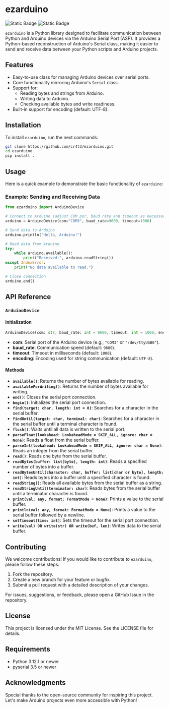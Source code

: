 # ezarduino
![Static Badge](https://img.shields.io/badge/3.12.1-blue?style=for-the-badge&logo=python&logoColor=white&label=python)
![Static Badge](https://img.shields.io/badge/3.5-green?style=for-the-badge&logo=python&logoColor=white&label=pyserial)

`ezarduino` is a Python library designed to facilitate communication between Python and Arduino devices via the Arduino Serial Port (ASP). It provides a Python-based reconstruction of Arduino's Serial class, making it easier to send and receive data between your Python scripts and Arduino projects.

## Features

- Easy-to-use class for managing Arduino devices over serial ports.
- Core functionality mirroring Arduino's `Serial` class.
- Support for:
  - Reading bytes and strings from Arduino.
  - Writing data to Arduino.
  - Checking available bytes and write readiness.
- Built-in support for encoding (default: UTF-8).

## Installation

To install `ezarduino`, run the next commands:
```bash
git clone https://github.com/cr4t3/ezarduino.git
cd ezarduino
pip install .
```

## Usage

Here is a quick example to demonstrate the basic functionality of `ezarduino`:

### Example: Sending and Receiving Data

```python
from ezarduino import ArduinoDevice

# Connect to Arduino (adjust COM por, baud rate and timeout as necessary)
arduino = ArduinoDevice(com="COM3", baud_rate=9600, timeout=1000)

# Send data to Arduino
arduino.println("Hello, Arduino!")

# Read data from Arduino
try:
    while arduino.available():
        print("Received:", arduino.readString())
except IndexError:
    print("No data available to read.")

# Close connection
arduino.end()
```

## API Reference

### `ArduinoDevice`

#### Initialization

```python
ArduinoDevice(com: str, baud_rate: int = 9600, timeout: int = 1000, encoding: str = "utf-8")
```

- **com**: Serial port of the Arduino device (e.g., `"COM3"` or `"/dev/ttyUSB0"`).
- **baud_rate**: Communication speed (default: `9600`).
- **timeout**: Timeout in milliseconds (default: `1000`).
- **encoding**: Encoding used for string communication (default: `UTF-8`).

#### Methods

- **`available()`**: Returns the number of bytes available for reading.
- **`availableForWriting()`**: Returns the number of bytes available for writing.
- **`end()`**: Closes the serial port connection.
- **`begin()`**: Initializes the serial port connection.
- **`find(target: char, length: int = 0)`**: Searches for a character in the serial buffer.
- **`findUntil(target: char, terminal: char)`**: Searches for a character in the serial buffer until a terminal character is found.
- **`flush()`**: Waits until all data is written to the serial port.
- **`parseFloat(lookahead: LookaheadMode = SKIP_ALL, ignore: char = None)`**: Reads a float from the serial buffer.
- **`parseInt(lookahead: LookaheadMode = SKIP_ALL, ignore: char = None)`**: Reads an integer from the serial buffer.
- **`read()`**: Reads one byte from the serial buffer.
- **`readBytes(buffer: list[byte], length: int)`**: Reads a specified number of bytes into a buffer.
- **`readBytesUntil(character: char, buffer: list[char or byte], length: int)`**: Reads bytes into a buffer until a specified character is found.
- **`readString()`**: Reads all available bytes from the serial buffer as a string.
- **`readStringUntil(terminator: char)`**: Reads bytes from the serial buffer until a terminator character is found.
- **`print(val: any, format: FormatMode = None)`**: Prints a value to the serial buffer.
- **`println(val: any, format: FormatMode = None)`**: Prints a value to the serial buffer followed by a newline.
- **`setTimeout(time: int)`**: Sets the timeout for the serial port connection.
- **`write(val) OR write(str) OR write(buf, len)`**: Writes data to the serial buffer.

## Contributing

We welcome contributions! If you would like to contribute to `ezarduino`, please follow these steps:

1. Fork the repository.
2. Create a new branch for your feature or bugfix.
3. Submit a pull request with a detailed description of your changes.

For issues, suggestions, or feedback, please open a GitHub Issue in the repository.

## License

This project is licensed under the MIT License. See the LICENSE file for details.

## Requirements

- Python 3.12.1 or newer
- pyserial 3.5 or newer

## Acknowledgments
Special thanks to the open-source community for inspiring this project. Let's make Arduino projects even more accessible with Python!